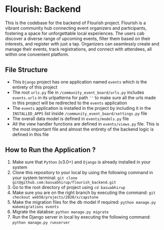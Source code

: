 # Flourish: Backend

This is the codebase for the backend of Flourish project. Flourish is a vibrant community hub connecting event organizers and participants, fostering a space for unforgettable local experiences. The users cab discover a diverse range of upcoming events, filter them based on their interests, and register with just a tap. Organizers can seamlessly create and manage their events, track registrations, and connect with attendees, all within one convenient platform.

## File Structure

- This `Django` project has one application named `events` which is the entirety of this project
- The root `urls.py` file in `/community_event_board/urls.py` includes `events.urls` in its urlpatterns for path `''` to make sure all the urls made in this project will be redirected to the `events` application
- The `events` application is installed in the project by including it in the `INSTALLED_APPS` list inside `/community_event_board/settings.py` file
- The overall data model is defined in `events/models.py` file
- All the view handler functions are defined in `events/views.py` file. This is the most important file and almost the entirety of the backend logic is defined in this file

## How to Run the Application ?

1. Make sure that `Python` (v3.0+) and `Django` is already installed in your system
2. Clone this repository to your local by using the following command in your system terminal:
   `git clone git@github.com:basuabhirup/flourish_backend.git`
3. Go to the root directory of project using `cd basuabhirup`
4. Make sure you are on the right branch by executing the command: `git checkout web50/projects/2020/x/capstone`
4. Make the migration files for the db model if required: `python manage.py makemigrations events`
5. Migrate the databse: `python manage.py migrate`
4. Run the Django server in local by executing the following command: `python manage.py runserver`

